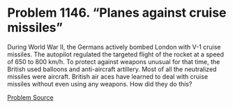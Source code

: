 # Problem 1146. “Planes against cruise missiles”

During World War II, the Germans actively bombed London with V-1 cruise missiles. The autopilot regulated the targeted flight of the rocket at a speed of 650 to 800 km/h. To protect against weapons unusual for that time, the British used balloons and anti-aircraft artillery. Most of all the neutralized missiles were aircraft. British air aces have learned to deal with cruise missiles without even using any weapons. How did they do this?

[Problem Source](https://www.trizland.ru/tasks/5597/)